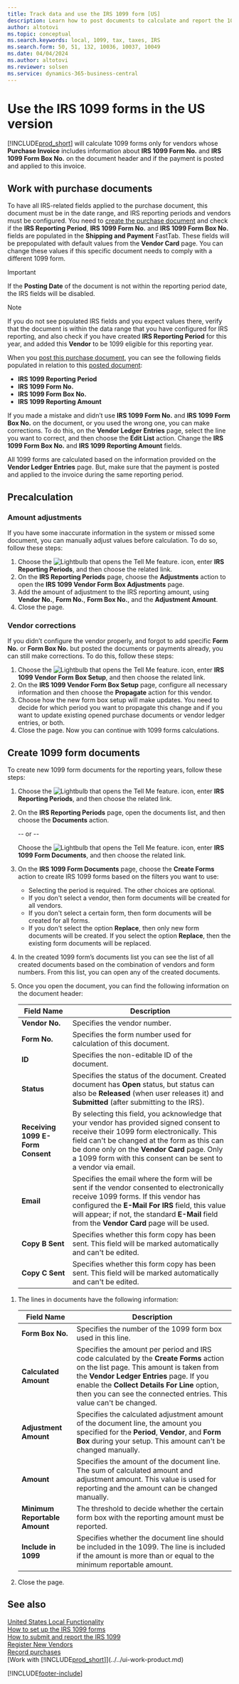 ```yaml
---
title: Track data and use the IRS 1099 form [US]
description: Learn how to post documents to calculate and report the 1099 tax forms so that you can submit the required reports.
author: altotovi
ms.topic: conceptual
ms.search.keywords: local, 1099, tax, taxes, IRS
ms.search.form: 50, 51, 132, 10036, 10037, 10049
ms.date: 04/04/2024
ms.author: altotovi
ms.reviewer: solsen
ms.service: dynamics-365-business-central
---
```


# Use the IRS 1099 forms in the US version  

[!INCLUDE[prod_short](../../includes/prod_short.md)] will calculate 1099 forms only for vendors whose **Purchase Invoice** includes information about **IRS 1099 Form No.** and **IRS 1099 Form Box No.** on the document header and if the payment is posted and applied to this invoice.  

## Work with purchase documents  

To have all IRS-related fields applied to the purchase document, this document must be in the date range, and IRS reporting periods and vendors must be configured. You need to [create the purchase document](../../purchasing-how-record-purchases.md) and check if the **IRS Reporting Period**, **IRS 1099 Form No.** and **IRS 1099 Form Box No.** fields are populated in the **Shipping and Payment** FastTab. These fields will be prepopulated with default values from the **Vendor Card** page. You can change these values if this specific document needs to comply with a different 1099 form.  

> [!IMPORTANT]
> If the **Posting Date** of the document is not within the reporting period date, the IRS fields will be disabled.  

> [!NOTE]
> If you do not see populated IRS fields and you expect values there, verify that the document is within the data range that you have configured for IRS reporting, and also check if you have created **IRS Reporting Period** for this year, and added this **Vendor** to be 1099 eligible for this reporting year.  

When you [post this purchase document](../../purchasing-how-record-purchases.md), you can see the following fields populated in relation to this [posted document](../../purchasing-how-record-purchases.md): 

- **IRS 1099 Reporting Period**
- **IRS 1099 Form No.**
- **IRS 1099 Form Box No.**
- **IRS 1099 Reporting Amount**

If you made a mistake and didn’t use **IRS 1099 Form No.** and **IRS 1099 Form Box No.** on the document, or you used the wrong one, you can make corrections. To do this, on the **Vendor Ledger Entries** page, select the line you want to correct, and then choose the **Edit List** action. Change the **IRS 1099 Form Box No.** and **IRS 1099 Reporting Amount** fields. 

All 1099 forms are calculated based on the information provided on the **Vendor Ledger Entries** page. But, make sure that the payment is posted and applied to the invoice during the same reporting period.  

## Precalculation  

### Amount adjustments 

If you have some inaccurate information in the system or missed some document, you can manually adjust values before calculation. To do so, follow these steps: 

1. Choose the ![Lightbulb that opens the Tell Me feature.](../../media/ui-search/search_small.png "Tell me what you want to do") icon, enter **IRS Reporting Periods**, and then choose the related link.  
2. On the **IRS Reporting Periods** page, choose the **Adjustments** action to open the **IRS 1099 Vendor Form Box Adjustments** page.  
3. Add the amount of adjustment to the IRS reporting amount, using **Vendor No.**, **Form No.**, **Form Box No.**, and the **Adjustment Amount**.
4. Close the page.

### Vendor corrections 

If you didn’t configure the vendor properly, and forgot to add specific **Form No.** or **Form Box No.** but posted the documents or payments already, you can still make corrections. To do this, follow these steps:  

1. Choose the ![Lightbulb that opens the Tell Me feature.](../../media/ui-search/search_small.png "Tell me what you want to do") icon, enter **IRS 1099 Vendor Form Box Setup**, and then choose the related link.  
2. On the **IRS 1099 Vendor Form Box Setup** page, configure all necessary information and then choose the **Propagate** action for this vendor.   
3. Choose how the new form box setup will make updates. You need to decide for which period you want to propagate this change and if you want to update existing opened purchase documents or vendor ledger entries, or both. 
4. Close the page. Now you can continue with 1099 forms calculations. 

## Create 1099 form documents 

To create new 1099 form documents for the reporting years, follow these steps:  

1. Choose the ![Lightbulb that opens the Tell Me feature.](../../media/ui-search/search_small.png "Tell me what you want to do") icon, enter **IRS Reporting Periods**, and then choose the related link.  
1. On the **IRS Reporting Periods** page, open the documents list, and then choose the **Documents** action. 

   -- or -- 

   Choose the ![Lightbulb that opens the Tell Me feature.](../../media/ui-search/search_small.png "Tell me what you want to do") icon, enter **IRS 1099 Form Documents**, and then choose the related link. 
1. On the **IRS 1099 Form Documents** page, choose the **Create Forms** action to create IRS 1099 forms based on the filters you want to use:   

   - Selecting the period is required. The other choices are optional.  
   - If you don't select a vendor, then form documents will be created for all vendors. 
   - If you don't select a certain form, then form documents will be created for all forms. 
   - If you don't select the option **Replace**, then only new form documents will be created. If you select the option **Replace**, then the existing form documents will be replaced. 

1. In the created 1099 form’s documents list you can see the list of all created documents based on the combination of vendors and form numbers. From this list, you can open any of the created documents.  
1. Once you open the document, you can find the following information on the document header:  

   |  Field Name  |  Description  |  
   |--------|-----------------|  
   | **Vendor No.** | Specifies the vendor number.  |
   | **Form No.** | Specifies the form number used for calculation of this document. |
   | **ID** | Specifies the non-editable ID of the document.  |
   | **Status** | Specifies the status of the document. Created document has **Open** status, but status can also be **Released** (when user releases it) and **Submitted** (after submitting to the IRS). |
   | **Receiving 1099 E-Form Consent** | By selecting this field, you acknowledge that your vendor has provided signed consent to receive their 1099 form electronically. This field can't be changed at the form as this can be done only on the **Vendor Card** page. Only a 1099 form with this consent can be sent to a vendor via email. |
   | **Email** | Specifies the email where the form will be sent if the vendor consented to electronically receive 1099 forms. If this vendor has configured the **E-Mail For IRS** field, this value will appear; if not, the standard **E-Mail** field from the **Vendor Card** page will be used.  |
   | **Copy B Sent** | Specifies whether this form copy has been sent. This field will be marked automatically and can't be edited.  |
   | **Copy C Sent** | Specifies whether this form copy has been sent. This field will be marked automatically and can't be edited.  |
>
1. The lines in documents have the following information:  

   |  Field Name  |  Description  |  
   |--------|---------------------|
   | **Form Box No.** | Specifies the number of the 1099 form box used in this line.   |
   | **Calculated Amount** | Specifies the amount per period and IRS code calculated by the **Create Forms** action on the list page. This amount is taken from the **Vendor Ledger Entries** page. If you enable the **Collect Details For Line** option, then you can see the connected entries. This value can't be changed. |
   | **Adjustment Amount** | Specifies the calculated adjustment amount of the document line, the amount you specified for the **Period**, **Vendor**, and **Form Box** during your setup. This amount can't be changed manually. |
   | **Amount** | Specifies the amount of the document line. The sum of calculated amount and adjustment amount. This value is used for reporting and the amount can be changed manually.  |
   | **Minimum Reportable Amount** | The threshold to decide whether the certain form box with the reporting amount must be reported.   |
   | **Include in 1099** | Specifies whether the document line should be included in the 1099. The line is included if the amount is more than or equal to the minimum reportable amount. |

1. Close the page.  

## See also 

[United States Local Functionality](united-states-local-functionality.md)    
[How to set up the IRS 1099 forms](set-up-use-irs1099-form-v24.md)     
[How to submit and report the IRS 1099](how-to-1099-report.md)    
[Register New Vendors](../../purchasing-how-register-new-vendors.md)    
[Record purchases](../../purchasing-how-record-purchases.md)    
[Work with [!INCLUDE[prod_short](../../includes/prod_short.md)]](../../ui-work-product.md)    

[!INCLUDE[footer-include](../../includes/footer-banner.md)]

